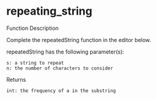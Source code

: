 # repeating_string
Function Description

Complete the repeatedString function in the editor below.

repeatedString has the following parameter(s):

    s: a string to repeat
    n: the number of characters to consider

Returns

    int: the frequency of a in the substring

